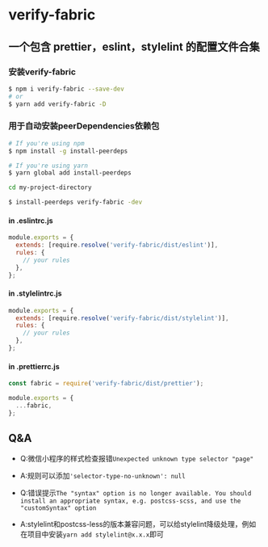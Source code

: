 # verify-fabric
## 一个包含 prettier，eslint，stylelint 的配置文件合集

### 安装verify-fabric

```bash
$ npm i verify-fabric --save-dev
# or
$ yarn add verify-fabric -D
```

### 用于自动安装peerDependencies依赖包

```bash
# If you're using npm
$ npm install -g install-peerdeps

# If you're using yarn
$ yarn global add install-peerdeps

cd my-project-directory

$ install-peerdeps verify-fabric -dev
```


#### in .eslintrc.js

```javascript
module.exports = {
  extends: [require.resolve('verify-fabric/dist/eslint')],
  rules: {
    // your rules
  },
};
```

#### in .stylelintrc.js

```javascript
module.exports = {
  extends: [require.resolve('verify-fabric/dist/stylelint')],
  rules: {
    // your rules
  },
};
```

#### in .prettierrc.js

```javascript
const fabric = require('verify-fabric/dist/prettier');

module.exports = {
  ...fabric,
};
```

## Q&A

* Q:微信小程序的样式检查报错`Unexpected unknown type selector "page"`
* A:规则可以添加`'selector-type-no-unknown': null`


* Q:错误提示`The "syntax" option is no longer available. You should install an appropriate syntax, e.g. postcss-scss, and use the "customSyntax" option`
* A:stylelint和postcss-less的版本兼容问题，可以给stylelint降级处理，例如在项目中安装`yarn add stylelint@x.x.x`即可
